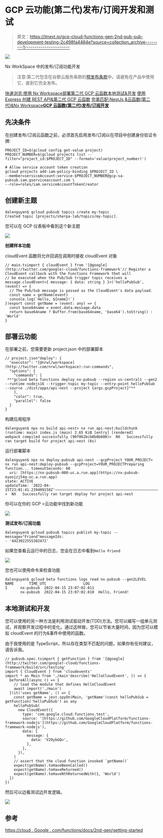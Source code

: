 # GCP 云功能(第二代)发布/订阅开发和测试

> 原文：<https://itnext.io/gcp-cloud-functions-gen-2nd-pub-sub-development-testing-2c498fa4464e?source=collection_archive---------1----------------------->

![](img/d4e1fdbe5178a76e9cac12ce443c9f67.png)

Nx WorkSpace 中的发布/订阅功能开发

> 注意:第二代包含在谷歌云服务条款的[预发布条款](https://cloud.google.com/terms/service-terms#1)中。请避免在产品中使用它，直到它完全发布。

[快速浏览:使用 Nx Workspace](/deploy-2nd-gen-gcp-cloud-functions-with-nx-workspace-5d75fcf21566)[部署第二代 GCP 云函数本地测试&开发](https://dalenguyen.medium.com/2nd-gen-cloud-functions-local-testing-development-7c518f7bd0b1)
[使用 Express 创建 REST API&第二代 GCP 云函数](https://dalenguyen.medium.com/create-rest-apis-with-express-2nd-gen-gcp-cloud-functions-d244dd9a4717)
[完美匹配:NestJs &云函数(第二代)&Nx Workspace](https://dalenguyen.medium.com/a-perfect-match-nestjs-cloud-functions-2nd-gen-nx-workspace-f13fb044e9a4)[**GCP 云函数(第二代)发布/订阅开发**](https://dalenguyen.medium.com/gcp-cloud-functions-gen-2nd-pub-sub-development-testing-2c498fa4464e)

## 先决条件

在创建发布/订阅云函数之前，必须首先启用发布/订阅以在项目中创建身份验证令牌:

```
PROJECT_ID=$(gcloud config get-value project)
PROJECT_NUMBER=$(gcloud projects list --filter="project_id:$PROJECT_ID" --format='value(project_number)')

# Allow service account token creation
gcloud projects add-iam-policy-binding $PROJECT_ID \
--member=serviceAccount:service-$PROJECT_NUMBER@gcp-sa-pubsub.iam.gserviceaccount.com \
--role=roles/iam.serviceAccountTokenCreator
```

## 创建新主题

```
dalenguyen$ gcloud pubsub topics create my-topic
Created topic [projects/sherpa-lab/topics/my-topic].
```

您可以在 GCP 仪表板中看到这个新主题

![](img/188edead5e6f5d356d09bef2b71bcd12.png)

**创建样本功能**

cloudEvent 函数将允许回调在调用时接收 cloudEvent 对象

```
// main.tsimport { cloudEvent } from '[@google](http://twitter.com/google)-cloud/functions-framework'// Register a CloudEvent callback with the Functions Framework that will
// be executed when the Pub/Sub trigger topic receives a message.cloudEvent<{ message: { data: string } }>('helloPubSub', (event) => {
  // The Pub/Sub message is passed as the CloudEvent's data payload.
  const name = getName(event)
  console.log(`Hello, ${name}!`)
})export const getName = (event: any) => {
  const base64name = event.data.message.data
  return base64name ? Buffer.from(base64name, 'base64').toString() : 'World'
}
```

## 部署云功能

在部署之前，您需要更新 project.json 中的部署脚本

```
// project.json"deploy": {
  "executor": "[@nrwl/workspace](http://twitter.com/nrwl/workspace):run-commands",
  "options": {
    "commands": [
 **"gcloud beta functions deploy nx-pubsub --region us-central1 --gen2 --runtime nodejs16 --trigger-topic my-topic --entry-point helloPubSub --source ./dist/apps/api-nest --project {args.gcpProject}"**
    ],
    "color": true,
    "parallel": false
  }
}
```

构建应用程序

```
dalenguyen$ npx nx build api-nest> nx run api-nest:buildchunk (runtime: main) index.js (main) 2.65 KiB [entry] [rendered]
webpack compiled successfully (90f062bcb8b8b600)>  NX   Successfully ran target build for project api-nest (6s) 
```

运行部署脚本

```
dalenguyen$ npx nx deploy-pubsub api-nest --gcpProject YOUR_PROJECT> nx run api-nest:deploy-pubsub --gcpProject=YOUR_PROJECTPreparing function... timeoutSeconds: 60
  uri: [https://nx-pubsub-000-uc.a.run.app](https://nx-pubsub-eyoojzj54q-uc.a.run.app)
state: ACTIVE
updateTime: '2022-04-15T23:01:41.239409158Z'———————————————————————————————————————————————————————————————>  NX   Successfully ran target deploy for project api-nest
```

你可以在你的 GCP >云功能中找到新功能

![](img/07e9fbf36c4dc93580b5ea17b4ccbb94.png)

**测试发布/订阅功能**

```
dalenguyen$ gcloud pubsub topics publish my-topic --message="Friend"messageIds:
- '4423022555302472'
```

如果您查看云运行中的日志，您会在日志中看到`Hello Friend`

![](img/22d63d2d0d1a838e4a9003fed8612195.png)

您也可以使用命令来检查功能

```
dalenguyen$ gcloud beta functions logs read nx-pubsub --gen2LEVEL  NAME       TIME_UTC                 LOG
I      nx-pubsub  2022-04-15 23:07:02.011
       nx-pubsub  2022-04-15 23:07:02.010  Hello, Friend!
```

## 本地测试和开发

您可以使用的另一种方法是利用测试驱动开发(TDD)方法。您可以编写一组单元测试，并观察开发过程中的变化。通过这样做，您可以节省大量时间，因为您可以模拟 cloudEvent 的行为&事件中使用的函数。

由于我使用的是 TypeScript，所以存在类型不匹配的问题，如果你有任何建议，请告诉我。

```
// pubsub.spec.tsimport { getFunction } from '[@google](http://twitter.com/google)-cloud/functions-framework/build/src/testing'
import { CloudEvent } from 'cloudevents'
import * as Main from './main'describe('HelloCloudEvent', () => {
  beforeAll(async () => {
    // load the module that defines HelloCloudEvent
    await import('./main')
  })it('uses getName', () => {
    const getName = jest.spyOn(Main, 'getName')const helloPubSub = getFunction('helloPubSub') as any
    helloPubSub(
      new CloudEvent({
        type: 'com.google.cloud.functions.test',
        source: '[https://github.com/GoogleCloudPlatform/functions-framework-nodejs'](https://github.com/GoogleCloudPlatform/functions-framework-nodejs'),
        data: {
          message: {
            data: 'V29ybGQ=',
          },
        },
      }),
    )
    // assert that the cloud function invoked `getName()`
    expect(getName).toHaveBeenCalled()
    expect(getName).toHaveReturned()
    expect(getName).toHaveNthReturnedWith(1, 'World')
  })
})
```

然后可以边看测试边开发逻辑。

![](img/caeb6f36b53e9a79eca44b78ad5d392f.png)

## 参考

[https://cloud . Google . com/functions/docs/2nd-gen/getting-started](https://cloud.google.com/functions/docs/2nd-gen/getting-started)